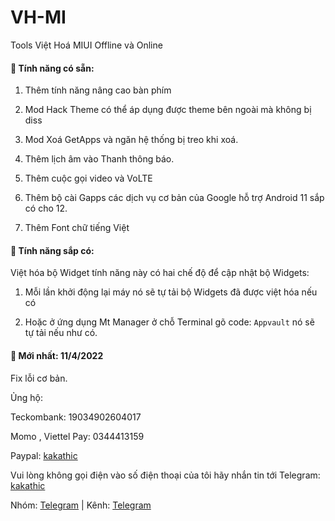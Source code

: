 # VH-MI

Tools Việt Hoá MIUI Offline và Online

#### 🎁 Tính năng có sẵn:

1. Thêm tính năng nâng cao bàn phím

2. Mod Hack Theme có thể áp dụng được theme bên ngoài mà không bị diss

3. Mod Xoá GetApps và ngăn hệ thống bị treo khi xoá.

4. Thêm lịch âm vào Thanh thông báo.

5. Thêm cuộc gọi video và VoLTE
 
6. Thêm bộ cài Gapps các dịch vụ cơ bản của Google hỗ trợ Android 11 sắp có cho 12.

7. Thêm Font chữ tiếng Việt

#### 🎉 Tính năng sắp có:

Việt hóa bộ Widget tính năng này có hai chế độ để cập nhật bộ Widgets:

1. Mỗi lần khởi động lại máy nó sẽ tự tải bộ Widgets đã được việt hóa nếu có

2. Hoặc ở ứng dụng Mt Manager ở chỗ Terminal gõ code: `Appvault` nó sẽ tự tải nếu như có.

#### 📌 Mới nhất: 11/4/2022

Fix lỗi cơ bản.

Ủng hộ:

Teckombank: 19034902604017

Momo , Viettel Pay: 0344413159

Paypal: [kakathic](http://paypal.me/kakathic)

Vui lòng không gọi điện vào số điện thoại của tôi hãy nhắn tin tới Telegram: [kakathic](http://t.me/kakathic)

Nhóm: [Telegram](http://t.me/miuiviet) | Kênh: [Telegram](http://t.me/modmiui)
